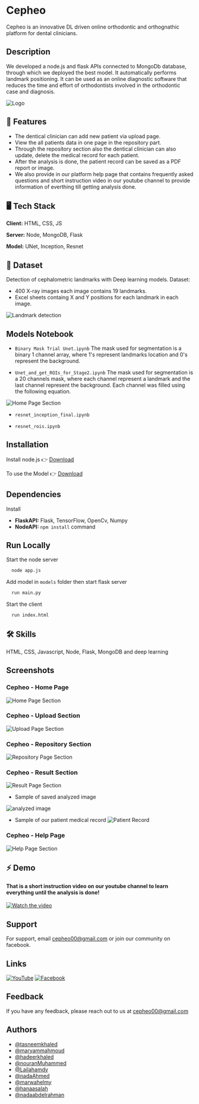 
# Cepheo

Cepheo is an innovative DL driven online orthodontic and orthognathic platform for dental clinicians.


## Description

We developed a node.js and flask APIs connected to MongoDb database, through which we deployed the best model. It
automatically performs landmark positioning. It can be used as
an online diagnostic software that reduces the time and effort
of orthodontists involved in the orthodontic case and diagnosis.



![Logo](https://i.imgur.com/DttasuM.png)


## 🚀 Features

- The dentical clinician can add new patient via upload page.
- View the all patients data in one page in the repository part.
- Through the repository section also the dentical clinician can also update, delete the medical record for each patient.
- After the analysis is done, the patient record can be saved as a PDF report or image.
- We also provide in our platform help page that contains frequently asked questions and short instruction video in our youtube channel to provide information of everthing till getting analysis done.


## 🖥️ Tech Stack

**Client:** HTML, CSS, JS

**Server:** Node, MongoDB, Flask

**Model:** UNet, Inception, Resnet


## 📂 Dataset
Detection of cephalometric landmarks with Deep learning models. Dataset:

- 400 X-ray images each image contains 19 landmarks.
- Excel sheets containg X and Y positions for each landmark in each image.

![Landmark detection](https://i.imgur.com/zxl6jGj.jpg)


## Models Notebook

- `Binary Mask Trial Unet.ipynb` The mask used for segmentation is a binary 1 channel array, where 1's represent landmarks location and 0's represent the background.

- `Unet_and_get_ROIs_for_Stage2.ipynb` The mask used for segmentation is a 20 channels mask, where each channel represent a landmark and the last channel represent the background. Each channel was filled using the following equation.

![Home Page Section](https://i.imgur.com/IpeNZp6.jpeg)

- `resnet_inception_final.ipynb`

- `resnet_rois.ipynb`
## Installation

Install node.js  👉 [Download](https://nodejs.org/en/download/)

To use the Model 👉 [Download](https://drive.google.com/file/d/1jJ5fFpCRLowJsFFXY9RRb8PIeLLwTUyS/view?usp=sharing)

## Dependencies

Install
- **FlaskAPI:**  Flask, TensorFlow, OpenCv, Numpy 
- **NodeAPI:**  `npm install` command
    
## Run Locally

Start the node server 

```bash
  node app.js
```

Add model in `models` folder then start flask server

```bash
  run main.py
```

Start the client

```bash
  run index.html
```


## 🛠 Skills
HTML, CSS, Javascript, Node, Flask, MongoDB and deep learning


## Screenshots

### Cepheo - Home Page
![Home Page Section](https://i.imgur.com/68AYXuo.png)

### Cepheo - Upload Section
![Upload Page Section](https://i.imgur.com/5Est4Uz.png)

### Cepheo - Repository Section
![Repository Page Section](https://i.imgur.com/oELAD5r.png)

### Cepheo - Result Section
![Result Page Section](https://i.imgur.com/ZE6oFXy.png)

 - Sample of saved analyzed image

![analyzed image](https://i.imgur.com/NWyHYfs.png)

- Sample of our patient medical record
![Patient Record](https://i.imgur.com/V9IbkcU.jpeg)

### Cepheo - Help Page
![Help Page Section](https://i.imgur.com/SVnmonW.png)


## ⚡ Demo

#### That is a short instruction video on our youtube channel to learn everything until the analysis is done!
[![Watch the video](https://i.imgur.com/aoBl2Ml.png)](https://youtu.be/C4l3qPer4XQ)



## Support

For support, email cepheo00@gmail.com or join our community on facebook.


## Links

[![YouTube](https://img.shields.io/badge/YouTube-%23FF0000.svg?style=for-the-badge&logo=YouTube&logoColor=white)](https://youtu.be/C4l3qPer4XQ)
[![Facebook](https://img.shields.io/badge/Facebook-%231877F2.svg?style=for-the-badge&logo=Facebook&logoColor=white)](https://www.facebook.com/profile.php?id=100089195230086)




## Feedback

If you have any feedback, please reach out to us at cepheo00@gmail.com


## Authors

- [@tasneemkhaled](https://github.com/Tasneem-Elamary)
- [@maryammahmoud](https://github.com/Mariam924)
- [@hadeerkhaled](https://github.com/hadeer-khaled)
- [@nouranMuhammed](https://github.com/hadeer-khaled)
- [@Lailahamdy](https://github.com/lailahamdy)
- [@nadaAhmed](https://github.com/NadaElmasry)
- [@marwahelmy](https://github.com/MarwaHelmy999)
- [@hanaasalah](https://github.com/hanaa-salah)
- [@nadaabdelrahman](https://github.com/nadapopp)


